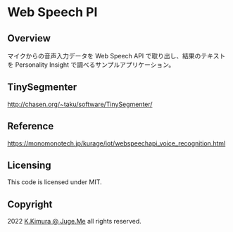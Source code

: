 # Web Speech PI


## Overview

マイクからの音声入力データを Web Speech API で取り出し、結果のテキストを Personality Insight で調べるサンプルアプリケーション。


## TinySegmenter

http://chasen.org/~taku/software/TinySegmenter/


## Reference

https://monomonotech.jp/kurage/iot/webspeechapi_voice_recognition.html


## Licensing

This code is licensed under MIT.


## Copyright

2022  [K.Kimura @ Juge.Me](https://github.com/dotnsf) all rights reserved.
